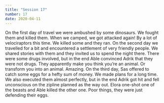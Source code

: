 ```yaml
---
title: "Session 17"
number: 17
date: 2020-04-11
---
```


On the first day of travel we were ambushed by some dinosaurs. We fought them and killed them. When we camped, we got attacked again! By a lot of velociraptors this time. We killed some and they ran. On the second day we travelled for a bit and encountered a settlement of very friendly people. We shared stories with them and they invited us to spend the night there. There were some drugs involved, but in the end Able convinced Adrik that they were not drugs. They apparently make you think you’re an animal. Or transform you into an animal. Amazing. On the third day, Sas offered to catch some eggs for a hefty sum of money. We made plans for a long time. We also executed them almost perfectly, but in the end Adrik got hit and fell unconscious on the zipline planned as the way out. Elora one-shot one of the beasts and Able killed the other one. Poor things, they were just defending their eggs.